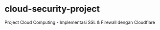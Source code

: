 # cloud-security-project
Project Cloud Computing - Implementasi SSL &amp; Firewall dengan Cloudflare
